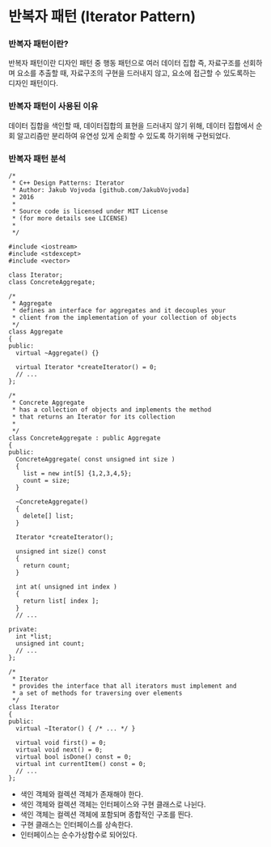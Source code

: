 반복자 패턴 (Iterator Pattern)   
=============   
### 반복자 패턴이란?   
반복자 패턴이란 디자인 패턴 중 행동 패턴으로 여러 데이터 집합 즉, 자료구조를 선회하며 요소를 추출할 때, 자료구조의 구현을 드러내지 않고, 요소에 접근할 수 있도록하는 디자인 패턴이다.   
   
### 반복자 패턴이 사용된 이유   
데이터 집합을 색인할 때, 데이터집합의 표현을 드러내지 않기 위해, 데이터 집합에서 순회 알고리즘만 분리하여 유연성 있게 순회할 수 있도록 하기위해 구현되었다.   
   
### 반복자 패턴 분석   
```
/*
 * C++ Design Patterns: Iterator
 * Author: Jakub Vojvoda [github.com/JakubVojvoda]
 * 2016
 *
 * Source code is licensed under MIT License
 * (for more details see LICENSE)
 *
 */

#include <iostream>
#include <stdexcept>
#include <vector>

class Iterator;
class ConcreteAggregate;

/*
 * Aggregate
 * defines an interface for aggregates and it decouples your
 * client from the implementation of your collection of objects
 */
class Aggregate
{
public:
  virtual ~Aggregate() {}
  
  virtual Iterator *createIterator() = 0;
  // ...
};

/*
 * Concrete Aggregate
 * has a collection of objects and implements the method
 * that returns an Iterator for its collection
 *
 */
class ConcreteAggregate : public Aggregate
{
public:
  ConcreteAggregate( const unsigned int size )
  {
    list = new int[5] {1,2,3,4,5};
    count = size;
  }
  
  ~ConcreteAggregate()
  {
    delete[] list;
  }
  
  Iterator *createIterator();
  
  unsigned int size() const
  {
    return count;
  }
  
  int at( unsigned int index )
  {
    return list[ index ];
  }
  // ...

private:
  int *list;
  unsigned int count;
  // ...
};

/*
 * Iterator
 * provides the interface that all iterators must implement and
 * a set of methods for traversing over elements
 */
class Iterator
{
public:
  virtual ~Iterator() { /* ... */ }
  
  virtual void first() = 0;
  virtual void next() = 0;
  virtual bool isDone() const = 0;
  virtual int currentItem() const = 0;
  // ...
};

```
- 색인 객체와 컬렉션 객체가 존재해야 한다.   
- 색인 객체와 컬렉션 객체는 인터페이스와 구현 클래스로 나뉜다.   
- 색인 객체는 컬렉션 객체에 포함되며 종합적인 구조를 띈다.   
- 구현 클래스는 인터페이스를 상속한다.   
- 인터페이스는 순수가상함수로 되어있다.   
